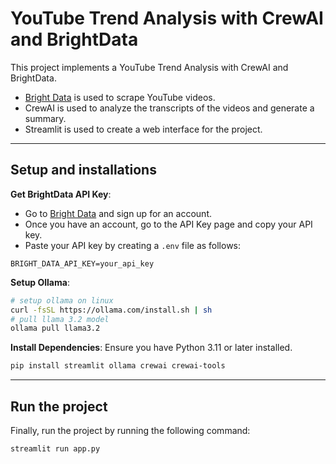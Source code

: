 # YouTube Trend Analysis with CrewAI and BrightData

This project implements a YouTube Trend Analysis with CrewAI and BrightData.
- [Bright Data](https://brdta.com/dailydoseofds) is used to scrape YouTube videos.
- CrewAI is used to analyze the transcripts of the videos and generate a summary.
- Streamlit is used to create a web interface for the project.


---
## Setup and installations

**Get BrightData API Key**:
- Go to [Bright Data](https://brdta.com/dailydoseofds) and sign up for an account.
- Once you have an account, go to the API Key page and copy your API key.
- Paste your API key by creating a `.env` file as follows:

```
BRIGHT_DATA_API_KEY=your_api_key
```

**Setup Ollama**:
   ```bash
   # setup ollama on linux 
   curl -fsSL https://ollama.com/install.sh | sh
   # pull llama 3.2 model
   ollama pull llama3.2 
   ```


**Install Dependencies**:
   Ensure you have Python 3.11 or later installed.
   ```bash
   pip install streamlit ollama crewai crewai-tools
   ```

---

## Run the project

Finally, run the project by running the following command:

```bash
streamlit run app.py
```

